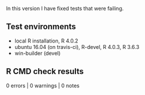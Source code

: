 In this version I have fixed tests that were failing.

## Test environments
* local R installation, R 4.0.2
* ubuntu 16.04 (on travis-ci), R-devel, R 4.0.3, R 3.6.3
* win-builder (devel)

## R CMD check results

0 errors | 0 warnings | 0 notes
